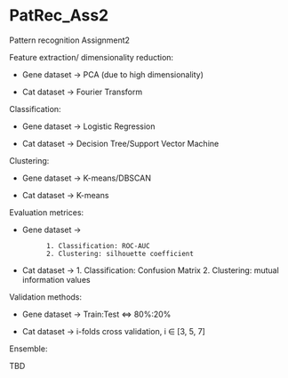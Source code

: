 # PatRec_Ass2
Pattern recognition Assignment2


Feature extraction/ dimensionality reduction:

- Gene dataset -> PCA (due to high dimensionality)

- Cat dataset -> Fourier Transform


Classification:

- Gene dataset -> Logistic Regression

- Cat dataset -> Decision Tree/Support Vector Machine


Clustering:

- Gene dataset -> K-means/DBSCAN

- Cat dataset -> K-means 


Evaluation metrices:

- Gene dataset -> 

			1. Classification: ROC-AUC
			2. Clustering: silhouette coefficient

- Cat dataset ->
			1. Classification: Confusion Matrix
			2. Clustering: mutual information values


Validation methods:

- Gene dataset -> Train:Test <=> 80%:20%

- Cat dataset ->  i-folds cross validation, i ∈ [3, 5, 7]


Ensemble:

TBD
